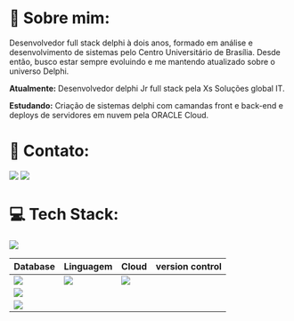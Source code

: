 # 💫 Sobre mim:

Desenvolvedor full stack delphi à dois anos, formado em análise e desenvolvimento de sistemas pelo Centro Universitário de Brasília. Desde então, busco estar sempre evoluindo e me mantendo atualizado sobre o universo Delphi.  

**Atualmente:** Desenvolvedor delphi Jr full stack pela Xs Soluções global IT.

**Estudando:** Criação de sistemas delphi com camandas front e back-end e deploys de servidores em nuvem pela ORACLE Cloud.

# 📧 Contato:

<a href="mailto:gui-arujo@outlook.com"><img src="https://img.shields.io/badge/Microsoft_Outlook-0078D4?style=for-the-badge&logo=microsoft-outlook&logoColor=white"/><a/>
<a href="https://www.linkedin.com/in/guilherme-araujo-da-cruz-9b603818a/"><img src="https://img.shields.io/badge/LinkedIn-0077B5?style=for-the-badge&logo=linkedin&logoColor=white"/><a/>

# 💻 Tech Stack:







<img src="https://img.shields.io/badge/git-%23F05033.svg?style=for-the-badge&logo=git&logoColor=white"/>

|  Database | Linguagem  | Cloud         | version control  | 
|------------| -----------|--------------|------------------|
|<img src="https://img.shields.io/badge/mysql-4479A1.svg?style=for-the-badge&logo=mysql&logoColor=white"/>             |<img src="https://img.shields.io/badge/Delphi-CC342D?style=for-the-badge&logo=delphi&logoColor=white"/>            |<img src="https://img.shields.io/badge/Oracle-F80000?style=for-the-badge&logo=oracle&logoColor=white"/>               |                             |
|<img src="https://img.shields.io/badge/sqlite-%2307405e.svg?style=for-the-badge&logo=sqlite&logoColor=white"/>        |                                                                                                                   |                                                                                                                      |                             |
|<img src="https://img.shields.io/badge/Firebird-orange?style=for-the-badge"/>                                         |                                                                                                                   |                                                                                                                      |                             |

